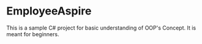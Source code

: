 # EmployeeAspire
This is a sample C# project for basic understanding of OOP's Concept. It is meant for beginners.
